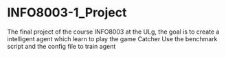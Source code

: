# INFO8003-1_Project
The final project of the course INFO8003 at the ULg, the goal is to create a intelligent agent which learn to play the game Catcher
Use the benchmark script and the config file to train agent
